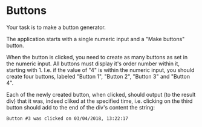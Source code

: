 # Buttons
Your task is to make a button generator.

The application starts with a single numeric input and a "Make buttons" button.

When the button is clicked, you need to create as many buttons as set in the numeric input. All buttons must display it's order number within it, starting with 1. I.e. if the value of "4" is within the numeric input, you should create four buttons, labeled "Button 1", "Button 2", "Button 3" and "Button 4".

Each of the newly created button, when clicked, should output (to the result div) that it was, indeed cliked at the specified time, i.e. clicking on the third button should add to the end of the div's content the string: 

```
Button #3 was clicked on 03/04/2018, 13:22:17
```
